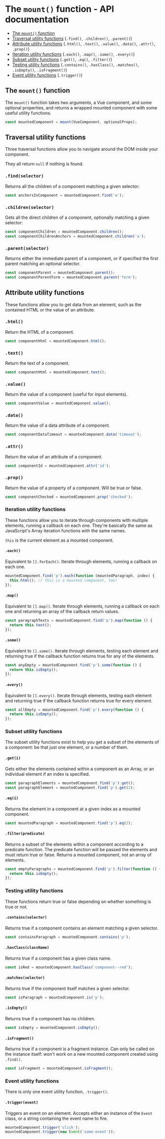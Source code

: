 # The `mount()` function - API documentation

- [The `mount()` function](#the-mount-function)
- [Traversal utility functions](#traversal-utility-functions) (`.find()`, `.children()`, `.parent()`)
- [Attribute utility functions](#attribute-utility-functions) (`.html()`, `.text()`, `.value()`, `.data()`, `.attr()`, `.prop()`)
- [Iteration utility functions](#iteration-utility-functions) (`.each()`, `.map()`, `.some()`, `.every()`)
- [Subset utility functions](#subset-utility-functions) (`.get()`, `.eq()`, `.filter()`)
- [Testing utility functions](#testing-utility-functions) (`.contains()`, `.hasClass()`, `.matches()`, `.isEmpty()`, `.isFragment()`)
- [Event utility functions](#event-utility-functions) (`.trigger()`)

## The `mount()` function

The `mount()` function takes two arguments, a Vue component, and some optional
properties, and returns a wrapped mounted component with some useful utility
functions.

```js
const mountedComponent = mount(VueComponent, optionalProps);
```

## Traversal utility functions

Three traversal functions allow you to navigate around the DOM inside your
component.

They all return `null` if nothing is found.

### `.find(selector)`

Returns all the children of a component matching a given selector:

```js
const anchorsInComponent = mountedComponent.find('a');
```

### `.children(selector)`

Gets all the direct children of a component, optionally matching a given selector:

```js
const componentChildren = mountedComponent.children();
const componentChildrenAnchors = mountedComponent.children('a');
```

### `.parent(selector)`

Returns either the immediate parent of a component, or if specified the first
parent matching an optional selector.

```js
const componentParent = mountedComponent.parent();
const componentParentForm = mountedComponent.parent('form');
```

## Attribute utility functions

These functions allow you to get data from an element, such as the contained
HTML or the value of an attribute.

### `.html()`

Return the HTML of a component.

```js
const componentHtml = mountedComponent.html();
```

### `.text()`

Return the text of a component.

```js
const componentHtml = mountedComponent.text();
```

### `.value()`

Return the value of a component (useful for input elements).

```js
const componentValue = mountedComponent.value();
```

### `.data()`

Return the value of a data attribute of a component.

```js
const componentDataTimeout = mountedComponent.data('timeout');
```

### `.attr()`

Return the value of an attribute of a component.

```js
const componentId = mountedComponent.attr('id');
```

### `.prop()`

Return the value of a property of a component. Will be true or false.

```js
const componentChecked = mountedComponent.prop('checked');
```

### Iteration utility functions

These functions allow you to iterate through components with multiple elements,
running a callback on each one. They're basically the same as JavaScript's 
Array iteration functions with the same names.

`this` is the current element as a mounted component.

#### `.each()`

Equivalent to `[].forEach()`. Iterate through elements, running a callback on
each one.

```js
mountedComponent.find('p').each(function (mountedParagraph, index) {
  this.html(); // this is a mounted component, too!
});
```

#### `.map()`

Equivalent to `[].map()`. Iterate through elements, running a callback on each
one and returning an array of the callback return values.


```js
const paragraphTexts = mountedComponent.find('p').map(function () {
  return this.text();
});
```

#### `.some()`

Equivalent to `[].some()`. Iterate through elements, testing each element and
returning true if the callback function returns true for any of the elements.

```js
const anyEmpty = mountedComponent.find('p').some(function () {
  return this.isEmpty();
});
```

#### `.every()`

Equivalent to `[].every()`. Iterate through elements, testing each element and
returning true if the callback function returns true for every element.

```js
const allEmpty = mountedComponent.find('p').every(function () {
  return this.isEmpty();
});
```

### Subset utility functions

The subset utility functions exist to help you get a subset of the elements of
a component: be that just one element, or a number of them.

#### `.get(i)`

Gets either the elements contained within a component as an Array, or an
individual element if an index is specified.

```js
const paragraphElements = mountedComponent.find('p').get();
const paragraphElement = mountedComponent.find('p').get(2);
```

#### `.eq(i)`

Returns the element in a component at a given index as a mounted component.

```js
const mountedParagraph = mountedComponent.find('p').eq(2);
```

#### `.filter(predicate)`

Returns a subset of the elements within a component according to a predicate
function. The predicate function will be passed the elements and must return
true or false. Returns a mounted component, not an array of elements.

```js
const emptyParagraphs = mountedComponent.find('p').filter(function () {
  return this.isEmpty();
});
```

### Testing utility functions

These functions return true or false depending on whether something is true or
not.

#### `.contains(selector)`

Returns true if a component contains an element matching a given selector.

```js
const containsParagraph = mountedComponent.contains('p');
```

#### `.hasClass(className)`

Returns true if a component has a given class name.

```js
const isRed = mountedComponent.hasClass('component--red');
```

#### `.matches(selector)`

Returns true if the component itself matches a given selector.

```js
const isParagraph = mountedComponent.is('p');
```

#### `.isEmpty()`

Returns true if a component has no children.

```js
const isEmpty = mountedComponent.isEmpty();
```

#### `.isFragment()`

Returns true if a component is a fragment instance. Can only be called on the
instance itself: won't work on a new mounted component created using `.find()`.

```js
const isFragment = mountedComponent.isFragment();
```

### Event utility functions

There is only one event utility function, `.trigger()`.

#### `.trigger(event)`

Triggers an event on an element. Accepts either an instance of the `Event`
class, or a string containing the event name to fire.

```js
mountedComponent.trigger('click');
mountedComponent.trigger(new Event('some-event'));
```